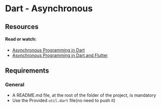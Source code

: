 # Dart - Asynchronous

## Resources

#### Read or watch:

- [Asynchronous Programming in Dart](https://dart.dev/libraries/async/async-await)
- [Asynchronous Programming in Dart and Flutter](https://dart.academy/asynchronous-programming-in-dart-and-flutter/)

## Requirements

### General

- A README.md file, at the root of the folder of the project, is mandatory
- Use the Provided `util.dart` file(no need to push it)
